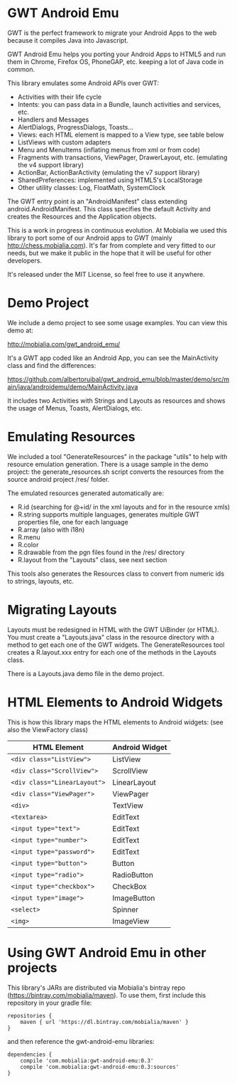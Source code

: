GWT Android Emu
===============

GWT is the perfect framework to migrate your Android Apps to the web because it compiles Java into Javascript.

GWT Android Emu helps you porting your Android Apps to HTML5 and run them in Chrome, Firefox OS, PhoneGAP, etc.
keeping a lot of Java code in common.

This library emulates some Android APIs over GWT:

* Activities with their life cycle
* Intents: you can pass data in a Bundle, launch activities and services, etc.
* Handlers and Messages
* AlertDialogs, ProgressDialogs, Toasts...
* Views: each HTML element is mapped to a View type, see table below
* ListViews with custom adapters
* Menu and MenuItems (inflating menus from xml or from code)
* Fragments with transactions, ViewPager, DrawerLayout, etc. (emulating the v4 support library)
* ActionBar, ActionBarActivity (emulating the v7 support library)
* SharedPreferences: implemented using HTML5's LocalStorage
* Other utility classes: Log, FloatMath, SystemClock

The GWT entry point is an "AndroidManifest" class extending android.AndroidManifest.
This class specifies the default Activity and creates the Resources and the Application objects.

This is a work in progress in continuous evolution. At Mobialia we used this library to port some of our Android apps to GWT (mainly http://chess.mobialia.com).
It's far from complete and very fitted to our needs, but we make it public in the hope that it will be useful for other developers.

It's released under the MIT License, so feel free to use it anywhere.

Demo Project
============

We include a demo project to see some usage examples. You can view this demo at:

http://mobialia.com/gwt_android_emu/

It's a GWT app coded like an Android App, you can see the MainActivity class and find the differences:

https://github.com/albertoruibal/gwt_android_emu/blob/master/demo/src/main/java/androidemu/demo/MainActivity.java

It includes two Activities with Strings and Layouts as resources and shows the usage of Menus, Toasts, AlertDialogs, etc.

Emulating Resources
===================

We included a tool "GenerateResources" in the package "utils" to help with resource emulation generation.
There is a usage sample in the demo project: the generate_resources.sh script converts the resources from the source android project /res/ folder.

The emulated resources generated automatically are:

* R.id (searching for @+id/ in the xml layouts and for <item type="id"> in the resource xmls)
* R.string supports multiple languages, generates multiple GWT properties file, one for each language  
* R.array (also with i18n)
* R.menu
* R.color
* R.drawable from the pgn files found in the /res/ directory
* R.layout from the "Layouts" class, see next section

This tools also generates the Resources class to convert from numeric ids to strings, layouts, etc.

Migrating Layouts
=================

Layouts must be redesigned in HTML with the GWT UiBinder (or HTML).
You must create a "Layouts.java" class in the resource directory with a method to get each one of the GWT widgets.
The GenerateResources tool creates a R.layout.xxx entry for each one of the methods in the Layouts class.

There is a Layouts.java demo file in the demo project.

HTML Elements to Android Widgets
================================

This is how this library maps the HTML elements to Android widgets: (see also the ViewFactory class)

| HTML Element                | Android Widget |
| ----------------------------|----------------|
| `<div class="ListView">`    | ListView       |
| `<div class="ScrollView">`  | ScrollView     |
| `<div class="LinearLayout">`| LinearLayout   |
| `<div class="ViewPager">`   | ViewPager      |
| `<div>`                     | TextView       |
| `<textarea>`                | EditText       |
| `<input type="text">`       | EditText       |
| `<input type="number">`     | EditText       |
| `<input type="password">`   | EditText       |
| `<input type="button">`     | Button         |
| `<input type="radio">`      | RadioButton    |
| `<input type="checkbox">`   | CheckBox       |
| `<input type="image">`      | ImageButton    |
| `<select>`                  | Spinner        |
| `<img>`                     | ImageView      |


Using GWT Android Emu in other projects
=======================================
This library's JARs are distributed via Mobialia's bintray repo (https://bintray.com/mobialia/maven).
To use them, first include this repository in your gradle file:
```
repositories {
    maven { url 'https://dl.bintray.com/mobialia/maven' }
}
```
and then reference the gwt-android-emu libraries:
```
dependencies {
    compile 'com.mobialia:gwt-android-emu:0.3'
    compile 'com.mobialia:gwt-android-emu:0.3:sources'
}
```

